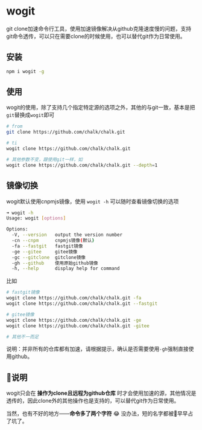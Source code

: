 # wogit
git clone加速命令行工具，使用加速镜像解决从github克隆速度慢的问题，支持git命令透传，可以只在需要clone的时候使用，也可以替代git作为日常使用。

## 安装

```bash
npm i wogit -g
```

## 使用
wogit的使用，除了支持几个指定特定源的选项之外，其他的与git一致，基本是把`git`替换成`wogit`即可

```bash
# from
git clone https://github.com/chalk/chalk.git

# ti
wogit clone https://github.com/chalk/chalk.git

# 其他参数不变，跟使用git一样，如
wogit clone https://github.com/chalk/chalk.git --depth=1
```

## 镜像切换
wogit默认使用cnpmjs镜像，使用 `wogit -h` 可以随时查看镜像切换的选项

```sh
➜ wogit -h
Usage: wogit [options]

Options:
  -V, --version   output the version number
  -cn --cnpm      cnpmjs镜像(默认)
  -fa --fastgit   fastgit镜像
  -ge --gitee     gitee镜像
  -gc --gitclone  gitclone镜像
  -gh --github    使用原始github镜像
  -h, --help      display help for command
```
比如
```bash
# fastgit镜像
wogit clone https://github.com/chalk/chalk.git -fa
wogit clone https://github.com/chalk/chalk.git --fastgit

# gitee镜像
wogit clone https://github.com/chalk/chalk.git -ge
wogit clone https://github.com/chalk/chalk.git -gitee

# 其他不一而足
```

说明：并非所有的仓库都有加速，请根据提示，确认是否需要使用`-gh`强制直接使用github。

## 说明
wogit只会在 **操作为clone且远程为github仓库** 时才会使用加速的源，其他情况是透传的，因此clone外的其他操作也是支持的，可以替代git作为日常使用。

当然，也有不好的地方——**命令多了两个字符** 😂  没办法，短的名字都被早早占了坑了。

